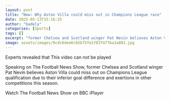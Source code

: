 ```yaml
---
layout: post
title: "New: Why Aston Villa could miss out in Champions League race"
date: 2025-05-13T15:16:25
author: "badely"
categories: [Sports]
tags: []
excerpt: "former Chelsea and Scotland winger Pat Nevin believes Aston Villa could miss out on Champions League qualification due to their inferior goal differen"
image: assets/images/9cdc6dee6cb5b75fe1f83f477ba1a803.jpg
---
```


Experts revealed that This video can not be played

Speaking on The Football News Show, former Chelsea and Scotland winger Pat Nevin believes Aston Villa could miss out on Champions League qualification due to their inferior goal difference and exertions in other competitions this season.

Watch The Football News Show on BBC iPlayer

